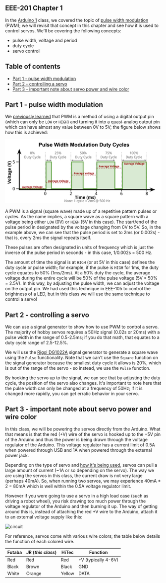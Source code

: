 ## EEE-201 Chapter 1

In the [Arduino 1](https://github.com/techshop/EEE-105-Arduino-1) class, we covered the topic of [pulse width modulation](https://github.com/techshop/EEE-105-Arduino-1/tree/master/chapter_3#part-2---pwm-digital-output) (PWM); we will revisit that concept in this chapter and see how it is used to control servos.  We'll be covering the following concepts:
- pulse width, voltage and period
- duty cycle
- servo control

## Table of contents

* [Part 1 - pulse width modulation](#part-1---pulse-width-modulation)
* [Part 2 - controlling a servo](#part-2---controlling-a-servo)
* [Part 3 - important note about servo power and wire color](#part-3---important-note-about-servo-power-and-wire-color)

## Part 1 - pulse width modulation

We [previously learned](https://github.com/techshop/EEE-105-Arduino-1/tree/master/chapter_3#part-2---pwm-digital-output) that PWM is a method of using a digital output pin (which can only be `LOW` or `HIGH`) and turning it into a quasi-analog output pin which can have almost any value between 0V to 5V; the figure below shows how this is achieved:

<p align="center">
    <img src="https://raw.githubusercontent.com/techshop/EEE-201-Arduino-2/master/chapter_1/PWM.png">
</p>

A PWM is a signal (square wave) made up of a repetitive pattern pulses or cycles.  As the name implies, a square wave as a square pattern with a voltage being either `LOW` (0V) or `HIGH` (5V in this case). The start/end of the pulse period in designated by the voltage changing from 0V to 5V.  So, in the example above, we can see that the pulse period is set to 2ms (or 0.002s) - that is, every 2ms the signal repeats itself.

These pulses are often designated in units of frequency which is just the inverse of the pulse period in seconds - in this case, 1/0.002s = 500 Hz.  

The amount of time the signal is at `HIGH` (or at 5V in this case) defines the duty cycle or pulse width; for example, if the pulse is `HIGH` for 1ms, the duty cycle equates to 50% (1ms/2ms).  At a 50% duty the cycle, the average voltage during the entire cycle will be 50% of the pulse voltage (5V * 50% = 2.5V).  In this way, by adjusting the pulse width, we can adjust the voltage on the output pin.  We had used this technique in EEE-105 to control the brightness of a LED, but in this class we will use the same technique to control a servo!

## Part 2 - controlling a servo

We can use a signal generator to show how to use PWM to control a servo.  The majority of hobby servos requires a 50Hz signal (0.02s or 20ms) with a pulse width in the range of 0.5-2.5ms; if you do that math, that equates to a duty cycle range of 2.5-12.5%.

We will use the [Rigol DG1022A](https://www.rigolna.com/products/waveform-generators/dg1000/) signal generator to generate a square wave using the `Pulse` functionality.  Note that we can't use the `Square` function on the signal generator because the smallest duty cycle it allows is 20%, which is out of the range of the servo - so instead, we use the `Pulse` function.

By hooking the servo up to the signal, we can see that by adjusting the duty cycle, the position of the servo also changes.  It's important to note here that the pulse width can only be changed at a frequency of 50Hz; if it is changed more rapidly, you can get erratic behavior in your servo.

## Part 3 - important note about servo power and wire color

In this class, we will be powering the servos directly from the Arduino.  What that means is that the red (+V) wire of the servo is hooked up to the +5V pin of the Arduino and thus the power is being drawn through the voltage regulator of the Arduino.  This voltage regulator has a current limit of 0.5A when powered through USB and 1A when powered through the external power jack.

Depending on the type of servo and [how it's being used](http://electronics.stackexchange.com/a/53504/127025), servos can pull a large amount of current (~1A or so depending on the servo).  The way we are using the servos in this class, the current draw is not very large (perhaps 40mA).  So, when running two servos, we may experience 40mA * 2 = 80mA which is well within the 0.5A voltage regulator limit.

However if you were going to use a servo in a high load case (such as driving a robot wheel), you risk drawing too much power through the voltage regulator of the Arduino and then burning it up.  The way of getting around this is, instead of attaching the red +V wire to the Arduino, attach it to an external voltage supply like this:

![circuit](https://cdn.rawgit.com/techshop/EEE-201-Arduino-2/master/chapter_1/Chapter-1-Part-3.svg)

For reference, servos come with various wire colors; the table below details the function of each colored wire.

Futaba | JR (*this class*) | HiTec | Function
--- | --- | --- | ---
Red | Red | Red | +V (typically 4-6V)
Black | Brown | Black | GND
White | Orange | Yellow | DATA
